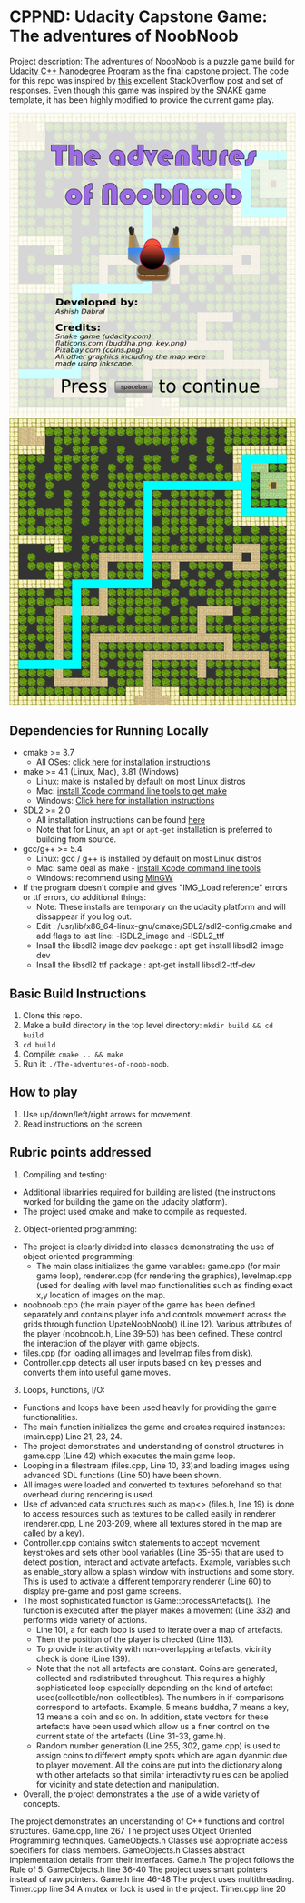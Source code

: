 # CPPND: Udacity Capstone Game: The adventures of NoobNoob

Project description:
The adventures of NoobNoob is a puzzle game build for [Udacity C++ Nanodegree Program](https://www.udacity.com/course/c-plus-plus-nanodegree--nd213) as the final capstone project. The code for this repo was inspired by [this](https://codereview.stackexchange.com/questions/212296/snake-game-in-c-with-sdl) excellent StackOverflow post and set of responses. Even though this game was inspired by the SNAKE game template, it has been highly modified to provide the current game play.

<img src="noobnoob.png"/>
<img src="noobnoob2.png"/>

## Dependencies for Running Locally
* cmake >= 3.7
  * All OSes: [click here for installation instructions](https://cmake.org/install/)
* make >= 4.1 (Linux, Mac), 3.81 (Windows)
  * Linux: make is installed by default on most Linux distros
  * Mac: [install Xcode command line tools to get make](https://developer.apple.com/xcode/features/)
  * Windows: [Click here for installation instructions](http://gnuwin32.sourceforge.net/packages/make.htm)
* SDL2 >= 2.0
  * All installation instructions can be found [here](https://wiki.libsdl.org/Installation)
  * Note that for Linux, an `apt` or `apt-get` installation is preferred to building from source.
* gcc/g++ >= 5.4
  * Linux: gcc / g++ is installed by default on most Linux distros
  * Mac: same deal as make - [install Xcode command line tools](https://developer.apple.com/xcode/features/)
  * Windows: recommend using [MinGW](http://www.mingw.org/)
* If the program doesn't compile and gives "IMG_Load reference" errors or ttf errors, do additional things:
  * Note: These installs are temporary on the udacity platform and will dissappear if you log out.
  * Edit : /usr/lib/x86_64-linux-gnu/cmake/SDL2/sdl2-config.cmake and add flags to last line: -lSDL2_image and -lSDL2_ttf
  * Insall the libsdl2 image dev package : apt-get install libsdl2-image-dev
  * Insall the libsdl2 ttf package : apt-get install libsdl2-ttf-dev

## Basic Build Instructions

1. Clone this repo.
2. Make a build directory in the top level directory: `mkdir build && cd build`
3. `cd build`
4. Compile: `cmake .. && make`
5. Run it: `./The-adventures-of-noob-noob`.


## How to play
1. Use up/down/left/right arrows for movement.
2. Read instructions on the screen.

## Rubric points addressed
1. Compiling and testing:
  - Additional librariries required for building are listed (the instructions worked for building the game on the udacity platform).
  - The project used cmake and make to compile as requested.

2. Object-oriented programming:
  - The project is clearly divided into classes demonstrating the use of object oriented programming:
     - The main class initializes the game variables: game.cpp (for main game loop), renderer.cpp (for rendering the graphics), levelmap.cpp
       (used for dealing with level map functionalities such as finding exact x,y location of images on the map. 
  - noobnoob.cpp (the main player of the game has been defined separately and contains player info and controls movement across the grids 
    through function UpateNoobNoob() (Line 12). Various attributes of the player (noobnoob.h, Line 39-50) has been defined. These control
    the interaction of the player with game objects.
  - files.cpp (for loading all images and levelmap files from disk). 
  - Controller.cpp detects all user inputs based on key presses and converts them into useful game moves.
  
3.  Loops, Functions, I/O:
  - Functions and loops have been used heavily for providing the game functionalities.
  - The main function initializes the game and creates required instances: (main.cpp) Line 21, 23, 24.
  - The project demonstrates and understanding of constrol structures in game.cpp (Line 42) which executes the main game loop.
  - Looping in a filestream (files.cpp, Line 10, 33)and loading images using advanced SDL functions (Line 50) have been shown.
  - All images were loaded and converted to textures beforehand so that overhead during rendering is used.
  - Use of advanced data structures such as map<> (files.h, line 19) is done to access resources such as textures to be called 
    easily in renderer (renderer.cpp, Line 203-209, where all textures stored in the map are called by a key).
  - Controller.cpp contains switch statements to accept movement keystrokes and sets other bool variables (Line 35-55) that are used to detect
    position, interact and activate artefacts. Example, variables such as enable_story allow a splash window with instructions and some story.
    This is used to activate a different temporary renderer (Line 60) to display pre-game and post game screens.
  - The most sophisticated function is Game::processArtefacts(). The function is executed after the player makes a movement (Line 332) and 
    performs wide variety of actions. 
      - Line 101, a for each loop is used to iterate over a map of artefacts.
      - Then the position of the player is checked (Line 113).
      - To provide interactivity with non-overlapping artefacts, vicinity check is done (Line 139).
      - Note that the not all artefacts are constant. Coins are generated, collected and redistributed throughout. This requires a highly
        sophisticated loop especially depending on the kind of artefact used(collectible/non-collectibles). The numbers in if-comparisons
        correspond to artefacts. Example, 5 means buddha, 7 means a key, 13 means a coin and so on. In addition, state vectors for these
        artefacts have been used which allow us a finer control on the current state of the artefacts (Line 31-33, game.h).
      - Random number generation (Line 255, 302, game.cpp) is used to assign coins to different empty spots which are again dyanmic due 
        to player movement. All the coins are put into the dictionary along with other artefacts so that similar interactivity rules can
        be applied for vicinity and state detection and manipulation.
   - Overall, the project demonstrates a the use of a wide variety of concepts.
      

The project demonstrates an understanding of C++ functions and control structures.
Game.cpp, line 267
The project uses Object Oriented Programming techniques.
GameObjects.h
Classes use appropriate access specifiers for class members.
GameObjects.h
Classes abstract implementation details from their interfaces.
Game.h
The project follows the Rule of 5.
GameObjects.h line 36-40
The project uses smart pointers instead of raw pointers.
Game.h line 46-48
The project uses multithreading.
Timer.cpp line 34
A mutex or lock is used in the project.
Timer.cpp line 20
